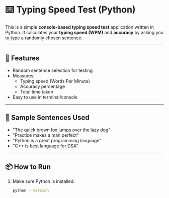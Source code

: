 # ⌨️ Typing Speed Test (Python)

This is a simple **console-based typing speed test** application written in Python. It calculates your **typing speed (WPM)** and **accuracy** by asking you to type a randomly chosen sentence.

---

## 🚀 Features

- Random sentence selection for testing
- Measures:
  - Typing speed (Words Per Minute)
  - Accuracy percentage
  - Total time taken
- Easy to use in terminal/console

---

## 🧠 Sample Sentences Used

- "The quick brown fox jumps over the lazy dog"
- "Practice makes a man perfect"
- "Python is a great programming language"
- "C++ is best language for DSA"

---

## 📦 How to Run

1. Make sure Python is installed:
   ```bash
   python --version
